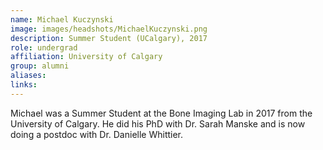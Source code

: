 ```yaml
---
name: Michael Kuczynski
image: images/headshots/MichaelKuczynski.png
description: Summer Student (UCalgary), 2017
role: undergrad
affiliation: University of Calgary
group: alumni
aliases: 
links:
---
```


Michael was a Summer Student at the Bone Imaging Lab in 2017 from the University of Calgary.
He did his PhD with Dr. Sarah Manske and is now doing a postdoc with Dr. Danielle Whittier.
